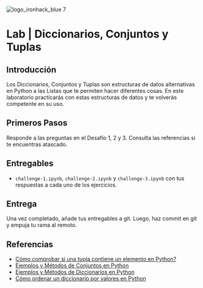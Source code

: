 ![logo_ironhack_blue 7](https://user-images.githubusercontent.com/23629340/40541063-a07a0a8a-601a-11e8-91b5-2f13e4e6b441.png)

# Lab | Diccionarios, Conjuntos y Tuplas

## Introducción

Los Diccionarios, Conjuntos y Tuplas son estructuras de datos alternativas en Python a las Listas que te permiten hacer diferentes cosas. En este laboratorio practicarás con estas estructuras de datos y te volverás competente en su uso.

## Primeros Pasos

Responde a las preguntas en el Desafío 1, 2 y 3. Consulta las referencias si te encuentras atascado.

## Entregables

- `challenge-1.ipynb`, `challenge-2.ipynb` y `challenge-3.ipynb` con tus respuestas a cada uno de los ejercicios.

## Entrega

Una vez completado, añade tus entregables a git. Luego, haz commit en git y empuja tu rama al remoto.

## Referencias

- [Cómo comprobar si una tupla contiene un elemento en Python?](https://stackoverflow.com/questions/17920147/how-to-check-if-a-tuple-contains-an-element-in-python)
- [Ejemplos y Métodos de Conjuntos en Python](https://www.w3schools.com/python/python_sets.asp)
- [Ejemplos y Métodos de Diccionarios en Python](https://www.w3schools.com/python/python_dictionaries.asp)
- [Cómo ordenar un diccionario por valores en Python](http://thomas-cokelaer.info/blog/2017/12/how-to-sort-a-dictionary-by-values-in-python/)